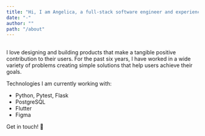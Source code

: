 ```yaml
---
title: "Hi, I am Angelica, a full-stack software engineer and experience designer based in London."
date: "-"
author: ""
path: "/about"
---
```


##

I love designing and building products that make a tangible positive contribution to their users. For the past six years, I have worked in a wide variety of problems creating simple solutions that help users achieve their goals.

Technologies I am currently working with:

- Python, Pytest, Flask
- PostgreSQL
- Flutter
- Figma

Get in touch! 👾
